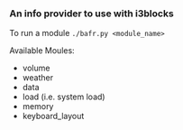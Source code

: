 ### An info provider to use with i3blocks

To run a module ```./bafr.py <module_name>```

Available Moules:
- volume
- weather
- data
- load (i.e. system load)
- memory
- keyboard_layout

